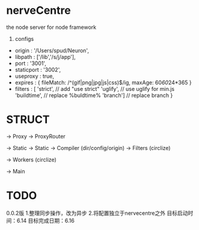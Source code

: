 nerveCentre
======

the node server for node framework

1. configs

- origin : '/Users/spud/Neuron',
- libpath : ['/lib','/s/j/app'],
- port : '3001',
- staticport : '3002',
- useproxy : true,
- expires : {
	fileMatch: /^(gif|png|jpg|js|css)$/ig,
	maxAge: 60*60*24*365
}
- filters : [
	'strict', // add "use strict"
	'uglify', // use uglify for min.js
	'buildtime', // replace %buldtime%
	'branch']	// replace branch
}

STRUCT
========

-> Proxy
	-> ProxyRouter
	
-> Static
	-> Static
	-> Compiler (dir/config/origin)
	-> Filters (circlize)

-> Workers (circlize)

-> Main
	
		

TODO
====
0.0.2版
1.整理同步操作，改为异步
2.将配置独立于nervecentre之外
目标启动时间：6.14
目标完成日期：6.16